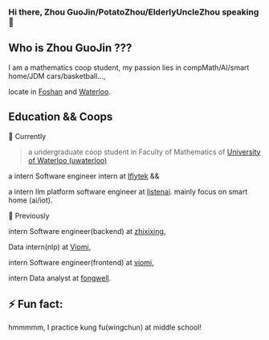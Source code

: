### Hi there, Zhou GuoJin/PotatoZhou/ElderlyUncleZhou speaking 👋
## Who is Zhou GuoJin ???
I am a mathematics coop student, my passion lies in compMath/AI/smart home/JDM cars/basketball...,

locate in [Foshan](https://wikitravel.org/en/Foshan) and [Waterloo](https://wikitravel.org/en/Waterloo). 

## Education && Coops
🔭 Currently

> a undergraduate coop student in Faculty of Mathematics of [University of Waterloo (uwaterloo)](https://uwaterloo.ca/)

a intern Software engineer intern at [Iflytek](https://www.iflytek.com/en/about-us/about.html) &&

a intern llm platform software engineer at [listenai](https://www.listenai.com/about/). mainly focus on smart home (ai/iot).


🌱 Previously 

intern Software engineer(backend) at [zhixixing](),

Data intern(nlp) at [Viomi](),

intern Software engineer(frontend) at [viomi](),

intern Data analyst at [fongwell]().


## ⚡ Fun fact:

hmmmmm, I practice kung fu(wingchun) at middle school!
<!--
**PotatoZhou/PotatoZhou** is a ✨ _special_ ✨ repository because its `README.md` (this file) appears on your GitHub profile.

Here are some ideas to get you started:

- 🔭 I’m currently working on ...
- 🌱 I’m currently learning ...
- 👯 I’m looking to collaborate on ...
- 🤔 I’m looking for help with ...
- 💬 Ask me about ...
- 📫 How to reach me: ...
- 😄 Pronouns: ...
- ⚡ Fun fact: ...
-->
